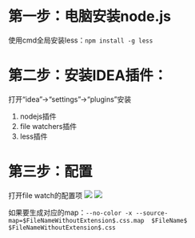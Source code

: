 # 第一步：电脑安装node.js

使用cmd全局安装less：`npm install -g less`

# 第二步：安装IDEA插件：

打开“idea”→“settings”→“plugins”安装
1. nodejs插件
2. file watchers插件
3. less插件

# 第三步：配置

打开file watch的配置项
![](https://img2020.cnblogs.com/blog/1446249/202007/1446249-20200729021559072-166441517.png)
![](https://img2020.cnblogs.com/blog/1446249/202007/1446249-20200729021637972-1331102855.png)

如果要生成对应的map：`--no-color -x --source-map=$FileNameWithoutExtension$.css.map  $FileName$ $FileNameWithoutExtension$.css`
